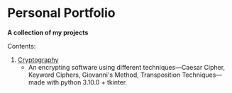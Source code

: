 # Personal Portfolio
**A collection of my projects**

Contents:
1. [Cryptography](/cryptography)
    - An encrypting software using different techniques—Caesar Cipher, Keyword Ciphers, Giovanni's Method, Transposition Techniques— made with python 3.10.0 + tkinter. 
